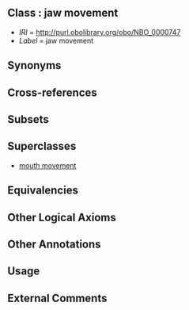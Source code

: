
## Class : jaw movement

 * *IRI* = http://purl.obolibrary.org/obo/NBO_0000747
 * *Label* = jaw movement

## Synonyms


## Cross-references


## Subsets


## Superclasses

 * [mouth movement](../../NBO/07/NBO_0000007.md)

## Equivalencies


## Other Logical Axioms


## Other Annotations


## Usage


## External Comments

